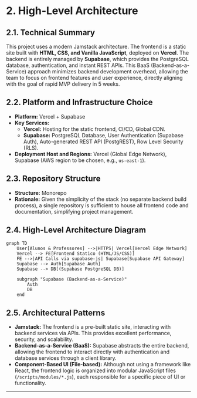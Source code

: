 # 2. High-Level Architecture

## 2.1. Technical Summary
This project uses a modern Jamstack architecture. The frontend is a static site built with **HTML, CSS, and Vanilla JavaScript**, deployed on **Vercel**. The backend is entirely managed by **Supabase**, which provides the PostgreSQL database, authentication, and instant REST APIs. This BaaS (Backend-as-a-Service) approach minimizes backend development overhead, allowing the team to focus on frontend features and user experience, directly aligning with the goal of rapid MVP delivery in 5 weeks.

## 2.2. Platform and Infrastructure Choice
- **Platform:** Vercel + Supabase
- **Key Services:**
    - **Vercel:** Hosting for the static frontend, CI/CD, Global CDN.
    - **Supabase:** PostgreSQL Database, User Authentication (Supabase Auth), Auto-generated REST API (PostgREST), Row Level Security (RLS).
- **Deployment Host and Regions:** Vercel (Global Edge Network), Supabase (AWS region to be chosen, e.g., `us-east-1`).

## 2.3. Repository Structure
- **Structure:** Monorepo
- **Rationale:** Given the simplicity of the stack (no separate backend build process), a single repository is sufficient to house all frontend code and documentation, simplifying project management.

## 2.4. High-Level Architecture Diagram
```mermaid
graph TD
    User[Alunos & Professores] -->|HTTPS| Vercel[Vercel Edge Network]
    Vercel --> FE[Frontend Statico (HTML/JS/CSS)]
    FE -->|API Calls via supabase-js| Supabase[Supabase API Gateway]
    Supabase --> Auth[Supabase Auth]
    Supabase --> DB[(Supabase PostgreSQL DB)]

    subgraph "Supabase (Backend-as-a-Service)"
        Auth
        DB
    end
```

## 2.5. Architectural Patterns
- **Jamstack:** The frontend is a pre-built static site, interacting with backend services via APIs. This provides excellent performance, security, and scalability.
- **Backend-as-a-Service (BaaS):** Supabase abstracts the entire backend, allowing the frontend to interact directly with authentication and database services through a client library.
- **Component-Based UI (File-based):** Although not using a framework like React, the frontend logic is organized into modular JavaScript files (`/scripts/modules/*.js`), each responsible for a specific piece of UI or functionality.

---
